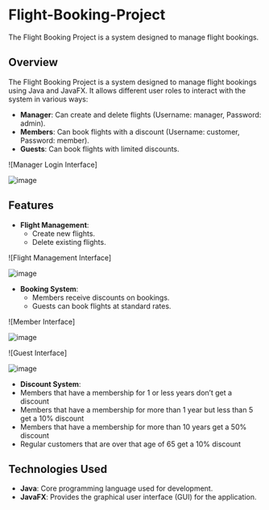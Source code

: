 # Flight-Booking-Project
The Flight Booking Project is a system designed to manage flight bookings.

## Overview

The Flight Booking Project is a system designed to manage flight bookings using Java and JavaFX. It allows different user roles to interact with the system in various ways:

- **Manager**: Can create and delete flights (Username: manager, Password: admin).
- **Members**: Can book flights with a discount (Username: customer, Password: member).
- **Guests**: Can book flights with limited discounts.

![Manager Login Interface]

![image](https://github.com/user-attachments/assets/7ee06cee-91bb-4a13-9ce0-685861424fc6)
## Features

- **Flight Management**:
  - Create new flights.
  - Delete existing flights.

![Flight Management Interface]

![image](https://github.com/user-attachments/assets/1e3ced6d-c362-43d7-a927-374193eea6c9)

- **Booking System**:
  - Members receive discounts on bookings.
  - Guests can book flights at standard rates.

![Member Interface]

![image](https://github.com/user-attachments/assets/8bd87b50-361a-4567-ab9e-9e42735641f1)


![Guest Interface]

![image](https://github.com/user-attachments/assets/1505d301-f937-4b3e-b52c-6104cd3a7e0e)




- **Discount System**:
- Members that have a membership for 1 or less years don’t get a discount
- Members that have a membership for more than 1 year but less than 5 get a 10% discount
- Members that have a membership for more than 10 years get a 50% discount
- Regular customers that are over that age of 65 get a 10% discount


## Technologies Used

- **Java**: Core programming language used for development.
- **JavaFX**: Provides the graphical user interface (GUI) for the application.




